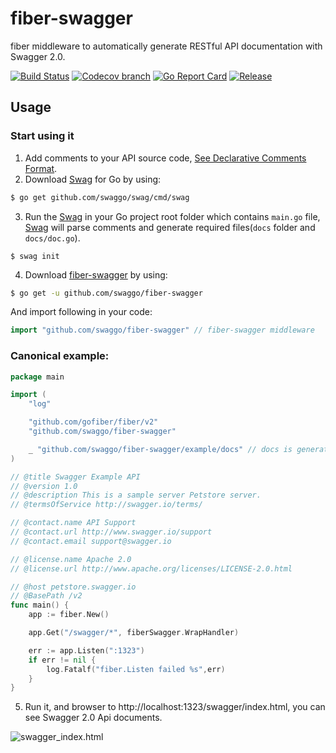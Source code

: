 # fiber-swagger
fiber middleware to automatically generate RESTful API documentation with Swagger 2.0.

[![Build Status](https://github.com/swaggo/fiber-swagger/actions/workflows/ci.yml/badge.svg?branch=master)](https://github.com/features/actions)
[![Codecov branch](https://img.shields.io/codecov/c/github/swaggo/fiber-swagger/master.svg)](https://codecov.io/gh/swaggo/fiber-swagger)
[![Go Report Card](https://goreportcard.com/badge/github.com/swaggo/fiber-swagger)](https://goreportcard.com/report/github.com/swaggo/fiber-swagger)
[![Release](https://img.shields.io/github/release/swaggo/fiber-swagger.svg?style=flat-square)](https://github.com/swaggo/fiber-swagger/releases)


## Usage

### Start using it
1. Add comments to your API source code, [See Declarative Comments Format](https://github.com/swaggo/swag#declarative-comments-format).
2. Download [Swag](https://github.com/swaggo/swag) for Go by using:
```sh
$ go get github.com/swaggo/swag/cmd/swag
```
3. Run the [Swag](https://github.com/swaggo/swag) in your Go project root folder which contains `main.go` file, [Swag](https://github.com/swaggo/swag) will parse comments and generate required files(`docs` folder and `docs/doc.go`).
```sh_ "github.com/swaggo/echo-swagger/v2/example/docs"
$ swag init
```
4. Download [fiber-swagger](https://github.com/swaggo/fiber-swagger) by using:
```sh
$ go get -u github.com/swaggo/fiber-swagger
```

And import following in your code:
```go
import "github.com/swaggo/fiber-swagger" // fiber-swagger middleware
```

### Canonical example:

```go
package main

import (
	"log"

	"github.com/gofiber/fiber/v2"
	"github.com/swaggo/fiber-swagger"

	_ "github.com/swaggo/fiber-swagger/example/docs" // docs is generated by Swag CLI, you have to import it.
)

// @title Swagger Example API
// @version 1.0
// @description This is a sample server Petstore server.
// @termsOfService http://swagger.io/terms/

// @contact.name API Support
// @contact.url http://www.swagger.io/support
// @contact.email support@swagger.io

// @license.name Apache 2.0
// @license.url http://www.apache.org/licenses/LICENSE-2.0.html

// @host petstore.swagger.io
// @BasePath /v2
func main() {
	app := fiber.New()

	app.Get("/swagger/*", fiberSwagger.WrapHandler)

	err := app.Listen(":1323")
	if err != nil {
		log.Fatalf("fiber.Listen failed %s",err)
	}
}

```

5. Run it, and browser to http://localhost:1323/swagger/index.html, you can see Swagger 2.0 Api documents.

![swagger_index.html](https://user-images.githubusercontent.com/8943871/36250587-40834072-1279-11e8-8bb7-02a2e2fdd7a7.png)

